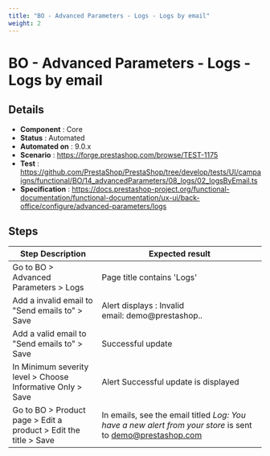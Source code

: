 ```yaml
---
title: "BO - Advanced Parameters - Logs - Logs by email"
weight: 2
---
```


# BO - Advanced Parameters - Logs - Logs by email
## Details
* **Component** : Core
* **Status** : Automated
* **Automated on** : 9.0.x
* **Scenario** : https://forge.prestashop.com/browse/TEST-1175
* **Test** : https://github.com/PrestaShop/PrestaShop/tree/develop/tests/UI/campaigns/functional/BO/14_advancedParameters/08_logs/02_logsByEmail.ts
* **Specification** : https://docs.prestashop-project.org/functional-documentation/functional-documentation/ux-ui/back-office/configure/advanced-parameters/logs

## Steps
| Step Description | Expected result |
| ----- | ----- |
| Go to BO > Advanced Parameters > Logs | Page title contains 'Logs' |
| Add a invalid email to "Send emails to" > Save | Alert displays : Invalid email: demo@prestashop.. |
| Add a valid email to "Send emails to" > Save | Successful update |
| In Minimum severity level > Choose Informative Only > Save | Alert Successful update is displayed |
| Go to BO > Product page > Edit a product > Edit the title > Save | In emails, see the email titled _Log: You have a new alert from your store_ is sent to demo@prestashop.com |
